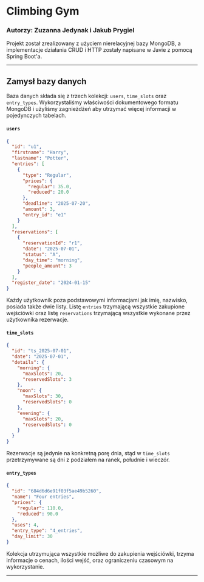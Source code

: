 # Climbing Gym

### Autorzy: Zuzanna Jedynak i Jakub Prygiel

Projekt został zrealizowany z użyciem nierelacyjnej bazy MongoDB, a implementacje działania CRUD i HTTP zostały napisane w Javie z pomocą Spring Boot'a.

---

## Zamysł bazy danych

Baza danych składa się z trzech kolekcji: `users`, `time_slots` oraz `entry_types`. Wykorzystaliśmy właściwości dokumentowego formatu MongoDB i użyliśmy zagnieżdżeń aby utrzymać więcej informacji w pojedynczych tabelach.

#### `users`

```json
{
  "id": "u1",
  "firstname": "Harry",
  "lastname": "Potter",
  "entries": [
    {
      "type": "Regular",
      "prices": {
        "regular": 35.0,
        "reduced": 20.0
      },
      "deadline": "2025-07-20",
      "amount": 3,
      "entry_id": "e1"
    }
  ],
  "reservations": [
    {
      "reservationId": "r1",
      "date": "2025-07-01",
      "status": "A",
      "day_time": "morning",
      "people_amount": 3
    }
  ],
  "register_date": "2024-01-15"
}
```

Każdy użytkownik poza podstawowymi informacjami jak imię, nazwisko, posiada także dwie listy. Listę `entries` trzymającą wszystkie zakupione wejściówki oraz listę `reservations` trzymającą wszystkie wykonane przez użytkownika rezerwacje.

#### `time_slots`

```json
{
  "id": "ts_2025-07-01",
  "date": "2025-07-01",
  "details": {
    "morning": {
      "maxSlots": 20,
      "reservedSlots": 3
    },
    "noon": {
      "maxSlots": 30,
      "reservedSlots": 0
    },
    "evening": {
      "maxSlots": 20,
      "reservedSlots": 0
    }
  }
}
```

Rezerwacje są jedynie na konkretną porę dnia, stąd w `time_slots` przetrzymywane są dni z podziałem na ranek, południe i wieczór.

#### `entry_types`

```json
{
  "id": "684d6d6e91f03f5ae49b5260",
  "name": "Four entries",
  "prices": {
    "regular": 110.0,
    "reduced": 90.0
  },
  "uses": 4,
  "entry_type": "4_entries",
  "day_limit": 30
}
```

Kolekcja utrzymująca wszystkie możliwe do zakupienia wejściówki, trzyma informacje o cenach, ilości wejść, oraz ograniczeniu czasowym na wykorzystanie.

---

##
